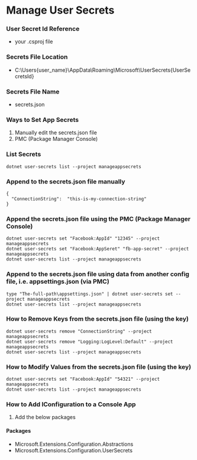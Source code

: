 # Manage User Secrets

### User Secret Id Reference
- your .csproj file

### Secrets File Location
- C:\Users\{user_name}\AppData\Roaming\Microsoft\UserSecrets\{UserSecretsId}

### Secrets File Name
- secrets.json

### Ways to Set App Secrets
1. Manually edit the secrets.json file
2. PMC (Package Manager Console)

### List Secrets
```
dotnet user-secrets list --project manageappsecrets
```

### Append to the secrets.json file manually
```
{
  "ConnectionString":  "this-is-my-connection-string"
}
```

### Append the secrets.json file using the PMC (Package Manager Console)
```
dotnet user-secrets set "Facebook:AppId" "12345" --project manageappsecrets
dotnet user-secrets set "Facebook:AppSeret" "fb-app-secret" --project manageappsecrets
dotnet user-secrets list --project manageappsecrets
```

### Append to the secrets.json file using data from another config file, i.e. appsettings.json (via PMC)
```
type "The-full-path\appsettings.json" | dotnet user-secrets set --project manageappsecrets
dotnet user-secrets list --project manageappsecrets
```

### How to Remove Keys from the secrets.json file (using the key)
```
dotnet user-secrets remove "ConnectionString" --project manageappsecrets
dotnet user-secrets remove "Logging:LogLevel:Default" --project manageappsecrets
dotnet user-secrets list --project manageappsecrets
```

### How to Modify Values from the secrets.json file (using the key)
```
dotnet user-secrets set "Facebook:AppId" "54321" --project manageappsecrets
dotnet user-secrets list --project manageappsecrets
```

### How to Add IConfiguration to a Console App
1. Add the below packages

#### Packages
- Microsoft.Extensions.Configuration.Abstractions
- Microsoft.Extensions.Configuration.UserSecrets